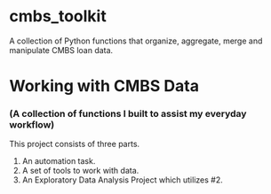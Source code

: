 # cmbs_toolkit
A collection of Python functions that organize, aggregate, merge and manipulate CMBS loan data.

# Working with CMBS Data

### (A collection of functions I built to assist my everyday workflow)

This project consists of three parts.

1. An automation task. 
2. A set of tools to work with data.
3. An Exploratory Data Analysis Project which utilizes #2.
